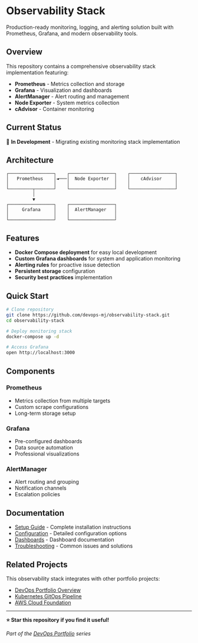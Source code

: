 # Observability Stack

Production-ready monitoring, logging, and alerting solution built with Prometheus, Grafana, and modern observability tools.

## Overview

This repository contains a comprehensive observability stack implementation featuring:

- **Prometheus** - Metrics collection and storage
- **Grafana** - Visualization and dashboards  
- **AlertManager** - Alert routing and management
- **Node Exporter** - System metrics collection
- **cAdvisor** - Container monitoring

## Current Status

🚧 **In Development** - Migrating existing monitoring stack implementation

## Architecture

```
┌─────────────────┐    ┌─────────────────┐    ┌─────────────────┐
│   Prometheus    │◄───│  Node Exporter  │    │    cAdvisor     │
│                 │    │                 │    │                 │
└─────────┬───────┘    └─────────────────┘    └─────────────────┘
          │
          ▼
┌─────────────────┐    ┌─────────────────┐
│     Grafana     │    │  AlertManager   │
│                 │    │                 │
└─────────────────┘    └─────────────────┘
```

## Features

- **Docker Compose deployment** for easy local development
- **Custom Grafana dashboards** for system and application monitoring
- **Alerting rules** for proactive issue detection
- **Persistent storage** configuration
- **Security best practices** implementation

## Quick Start

```bash
# Clone repository
git clone https://github.com/devops-mj/observability-stack.git
cd observability-stack

# Deploy monitoring stack
docker-compose up -d

# Access Grafana
open http://localhost:3000
```

## Components

### Prometheus
- Metrics collection from multiple targets
- Custom scrape configurations
- Long-term storage setup

### Grafana
- Pre-configured dashboards
- Data source automation
- Professional visualizations

### AlertManager
- Alert routing and grouping
- Notification channels
- Escalation policies

## Documentation

- [Setup Guide](docs/setup.md) - Complete installation instructions
- [Configuration](docs/configuration.md) - Detailed configuration options
- [Dashboards](docs/dashboards.md) - Dashboard documentation
- [Troubleshooting](docs/troubleshooting.md) - Common issues and solutions

## Related Projects

This observability stack integrates with other portfolio projects:
- [DevOps Portfolio Overview](https://github.com/devops-mj/devops-portfolio-overview)
- [Kubernetes GitOps Pipeline](https://github.com/yourusername/kubernetes-gitops-pipeline)
- [AWS Cloud Foundation](https://github.com/yourusername/aws-cloud-foundation)

---

**⭐ Star this repository if you find it useful!**

*Part of the [DevOps Portfolio](https://github.com/devops-mj/devops-portfolio-overview) series*
